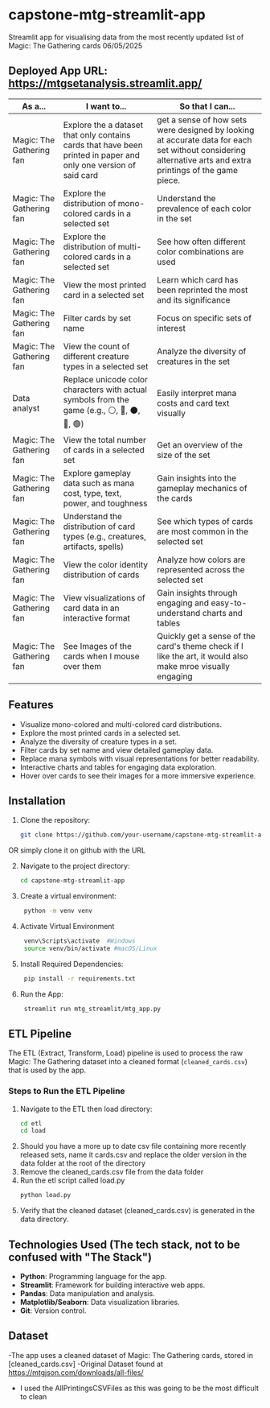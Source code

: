 # capstone-mtg-streamlit-app

Streamlit app for visualising data from the most recently updated list of Magic: The Gathering cards 06/05/2025

## Deployed App URL: https://mtgsetanalysis.streamlit.app/

| **As a...**              | **I want to...**                                                                 | **So that I can...**                                                                                   |
|---------------------------|----------------------------------------------------------------------------------|--------------------------------------------------------------------------------------------------------|
| Magic: The Gathering fan | Explore the a dataset that only contains cards that have been printed in paper and only one version of said card               | get a sense of how sets were designed by looking at accurate data for each set without considering alternative arts and extra printings of the game piece.                                                     |
| Magic: The Gathering fan | Explore the distribution of mono-colored cards in a selected set                | Understand the prevalence of each color in the set                                                    |
| Magic: The Gathering fan | Explore the distribution of multi-colored cards in a selected set               | See how often different color combinations are used                                                   |
| Magic: The Gathering fan | View the most printed card in a selected set                                    | Learn which card has been reprinted the most and its significance                                     |
| Magic: The Gathering fan | Filter cards by set name                                                        | Focus on specific sets of interest                                                                    |
| Magic: The Gathering fan | View the count of different creature types in a selected set                    | Analyze the diversity of creatures in the set                                                         |
| Data analyst             | Replace unicode color characters with actual symbols from the game (e.g., ⚪, 🔵, ⚫, 🔴, 🟢)       | Easily interpret mana costs and card text visually                                                    |
| Magic: The Gathering fan | View the total number of cards in a selected set                                | Get an overview of the size of the set                                                                |
| Magic: The Gathering fan | Explore gameplay data such as mana cost, type, text, power, and toughness       | Gain insights into the gameplay mechanics of the cards                                                |
| Magic: The Gathering fan | Understand the distribution of card types (e.g., creatures, artifacts, spells)  | See which types of cards are most common in the selected set                                          |
| Magic: The Gathering fan | View the color identity distribution of cards                                   | Analyze how colors are represented across the selected set                                            |
| Magic: The Gathering fan | View visualizations of card data in an interactive format                       | Gain insights through engaging and easy-to-understand charts and tables                               |
| Magic: The Gathering fan | See Images of the cards when I mouse over them                       | Quickly get a sense of the card's theme check if I like the art, it would also make mroe visually engaging                               |

## Features
- Visualize mono-colored and multi-colored card distributions.
- Explore the most printed cards in a selected set.
- Analyze the diversity of creature types in a set.
- Filter cards by set name and view detailed gameplay data.
- Replace mana symbols with visual representations for better readability.
- Interactive charts and tables for engaging data exploration.
- Hover over cards to see their images for a more immersive experience.
  
## Installation
1. Clone the repository:
   ```bash
   git clone https://github.com/your-username/capstone-mtg-streamlit-app.git

OR simply clone it on github with the URL

2. Navigate to the project directory:
    ```bash
    cd capstone-mtg-streamlit-app

3. Create a virtual environment:
   ```bash
    python -m venv venv
4. Activate Virtual Environment
   ```bash
    venv\Scripts\activate  #Windows
    source venv/bin/activate #macOS/Linux
5. Install Required Dependencies:
   ```bash
    pip install -r requirements.txt
6. Run the App:
   ```bash
    streamlit run mtg_streamlit/mtg_app.py

## ETL Pipeline
The ETL (Extract, Transform, Load) pipeline is used to process the raw Magic: The Gathering dataset into a cleaned format (`cleaned_cards.csv`) that is used by the app.

### Steps to Run the ETL Pipeline
1. Navigate to the ETL then load directory:
   ```bash
   cd etl
   cd load
2. Should you have a more up to date csv file containing more recently released sets, name it cards.csv and replace the older version in the data folder at the root of the directory
3. Remove the cleaned_cards.csv file from the data folder
4. Run the etl script called load.py
   ```bash
   python load.py
5. Verify that the cleaned dataset (cleaned_cards.csv) is generated in the data directory.


## Technologies Used (The tech stack, not to be confused with "The Stack")
- **Python**: Programming language for the app.
- **Streamlit**: Framework for building interactive web apps.
- **Pandas**: Data manipulation and analysis.
- **Matplotlib/Seaborn**: Data visualization libraries.
- **Git**: Version control.

## Dataset
-The app uses a cleaned dataset of Magic: The Gathering cards, stored in [cleaned_cards.csv]
-Original Dataset found at https://mtgjson.com/downloads/all-files/
- I used the AllPrintingsCSVFiles as this was going to be the most difficult to clean